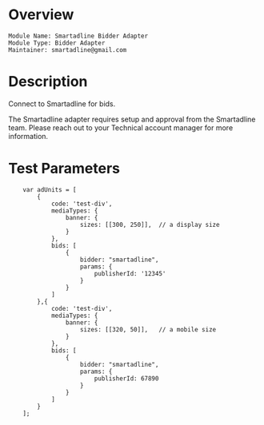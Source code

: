 # Overview

```
Module Name: Smartadline Bidder Adapter
Module Type: Bidder Adapter
Maintainer: smartadline@gmail.com
```
# Description

Connect to Smartadline for bids.

The Smartadline adapter requires setup and approval from the Smartadline team.
Please reach out to your Technical account manager for more information.

# Test Parameters
```
    var adUnits = [
        {
            code: 'test-div',
            mediaTypes: {
                banner: {
                    sizes: [[300, 250]],  // a display size
                }
            },
            bids: [
                {
                    bidder: "smartadline",
                    params: {
                        publisherId: '12345'
                    }
                }
            ]
        },{
            code: 'test-div',
            mediaTypes: {
                banner: {
                    sizes: [[320, 50]],   // a mobile size
                }
            },
            bids: [
                {
                    bidder: "smartadline",
                    params: {
                        publisherId: 67890
                    }
                }
            ]
        }
    ];
```